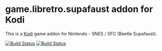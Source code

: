 # game.libretro.supafaust addon for Kodi

This is a [Kodi](http://kodi.tv) game addon for Nintendo - SNES / SFC (Beetle Supafaust).

[![Build Status](https://travis-ci.org/kodi-game/game.libretro.supafaust.svg?branch=master)](https://travis-ci.org/kodi-game/game.libretro.supafaust)
[![Build Status](https://ci.appveyor.com/api/projects/status/github/kodi-game/game.libretro.supafaust?svg=true)](https://ci.appveyor.com/project/kodi-game/game-libretro-supafaust)
